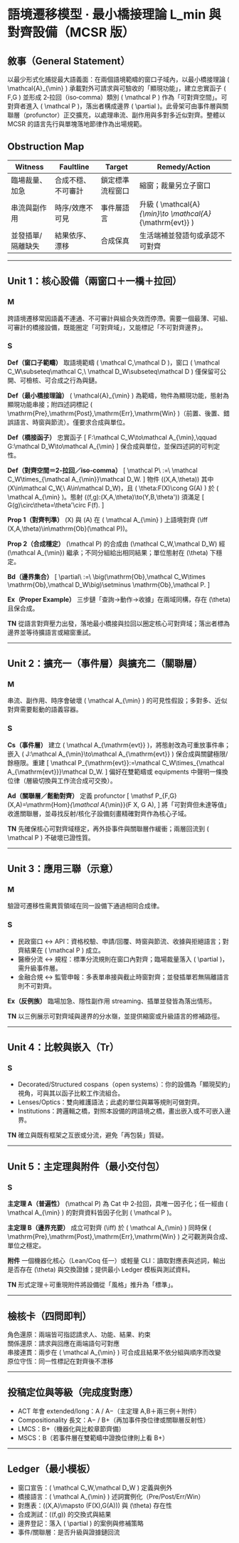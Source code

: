 # 語境遷移模型 · 最小橋接理論 L_min 與對齊設備（MCSR 版）

## 敘事（General Statement）
以最少形式化捕捉最大語義面：在兩個語境範疇的窗口子域內，以最小橋接理論 \( \mathcal{A}_{\min} \) 承載對外可請求與可驗收的「顯現功能」，建立忠實函子 \( F,G \) 並形成 2‑拉回（iso‑comma）類別 \( \mathcal P \) 作為「可對齊空間」。可對齊者進入 \( \mathcal P \)，落出者構成邊界 \( \partial \)。此骨架可由事件層與關聯層（profunctor）正交擴充，以處理串流、副作用與多對多近似對齊。整體以 MCSR 的語言先行與單塊落地節律作為出場規範。

## Obstruction Map
| Witness | Faultline | Target | Remedy/Action |
|---|---|---|---|
| 臨場裁量、加急 | 合成不穩、不可審計 | 鎖定標準流程窗口 | 縮窗；裁量另立子窗口 |
| 串流與副作用 | 時序/效應不可見 | 事件層語言 | 升級 \( \mathcal{A}_{\min}\to \mathcal{A}_{\mathrm{evt}} \) |
| 並發插單/隔離缺失 | 結果依序、漂移 | 合成保真 | 生活端補並發語句或承認不可對齊 |

---

## Unit 1：核心設備（兩窗口＋一橋＋拉回）

### M
跨語境遷移常因語義不連通、不可審計與組合失效而停滯。需要一個最薄、可組、可審計的橋接設備，既能圈定「可對齊域」，又能標記「不可對齊邊界」。

### S
**Def（窗口子範疇）** 取語境範疇 \( \mathcal C,\mathcal D \)，窗口 \( \mathcal C_W\subseteq\mathcal C,\ \mathcal D_W\subseteq\mathcal D \) 僅保留可公開、可檢核、可合成之行為與鏈。

**Def（最小橋接理論）** \( \mathcal{A}_{\min} \) 為範疇，物件為顯現功能，態射為顯現功能串接；附四述詞標記 \( \mathrm{Pre},\mathrm{Post},\mathrm{Err},\mathrm{Win} \)（前置、後置、錯誤語言、時窗與節流）。僅要求合成與單位。

**Def（橋接函子）** 忠實函子
\[
F:\mathcal C_W\to\mathcal A_{\min},\qquad G:\mathcal D_W\to\mathcal A_{\min}
\]
保合成與單位，並保四述詞的可判定性。

**Def（對齊空間＝2‑拉回／iso‑comma）**
\[
\mathcal P\ :=\ \mathcal C_W\times_{\mathcal A_{\min}}\mathcal D_W.
\]
物件 \((X,A,\theta)\) 其中 \(X\in\mathcal C_W,\ A\in\mathcal D_W\)，且 \( \theta:F(X)\cong G(A) \) 於 \( \mathcal A_{\min} \)。態射 \((f,g):(X,A,\theta)\to(Y,B,\theta')\) 須滿足
\[
G(g)\circ\theta=\theta'\circ F(f).
\]

**Prop 1（對齊判準）** \(X\) 與 \(A\) 在 \( \mathcal A_{\min} \) 上語境對齊 \(\iff (X,A,\theta)\in\mathrm{Ob}(\mathcal P)\)。

**Prop 2（合成穩定）** \(\mathcal P\) 的合成由 \(\mathcal C_W,\mathcal D_W\) 經 \(\mathcal A_{\min}\) 繼承；不同分組給出相同結果；單位態射在 \(\theta\) 下穩定。

**Bd（邊界集合）**
\[
\partial\ :=\ \big(\mathrm{Ob}\,\mathcal C_W\times \mathrm{Ob}\,\mathcal D_W\big)\setminus \mathrm{Ob}\,\mathcal P.
\]

**Ex（Proper Example）** 三步鏈「查詢→動作→收據」在兩域同構，存在 \(\theta\) 且保合成。

**TN** 從語言對齊壓力出發，落地最小橋接與拉回以圈定核心可對齊域；落出者標為邊界並等待擴語言或縮窗重試。

---

## Unit 2：擴充一（事件層）與擴充二（關聯層）

### M
串流、副作用、時序會破壞 \( \mathcal A_{\min} \) 的可見性假設；多對多、近似對齊需要鬆動的語義容器。

### S
**Cs（事件層）** 建立 \( \mathcal A_{\mathrm{evt}} \)，將態射改為可重放事件串；嵌入 \( J:\mathcal A_{\min}\to\mathcal A_{\mathrm{evt}} \) 保合成與關鍵極限/餘極限。重建
\[
\mathcal P_{\mathrm{evt}}:=\mathcal C_W\times_{\mathcal A_{\mathrm{evt}}}\mathcal D_W.
\]
偏好在雙範疇或 equipments 中聲明一條換位律（層級切換與工作流合成可交換）。

**Ad（關聯層／鬆動對齊）** 定義 profunctor
\[
\mathsf P_{F,G}(X,A)=\mathrm{Hom}_{\mathcal A_{\min}}(F X, G A),
\]
將「可對齊但未達等值」收進關聯層，並尋找反射/核化子設備刻畫精確對齊作為核心子域。

**TN** 先確保核心可對齊域穩定，再外掛事件與關聯層作緩衝；兩層回流到 \( \mathcal P \) 不破壞已證性質。

---

## Unit 3：應用三聯（示意）

### M
驗證可遷移性需異質領域在同一設備下通過相同合成律。

### S
- 民政窗口 ↔ API：資格校驗、申請/回覆、時窗與節流、收據與拒絕語言；對齊結果在 \( \mathcal P \) 成立。  
- 醫療分流 ↔ 規程：標準分流規則在窗口內對齊；臨場裁量落入 \( \partial \)，需升級事件層。  
- 金融合規 ↔ 監管申報：多表單串接與截止時窗對齊；並發插單若無隔離語言則不可對齊。

**Ex（反例族）** 臨場加急、隱性副作用 streaming、插單並發皆為落出情形。

**TN** 以三例展示可對齊域與邊界的分水嶺，並提供縮窗或升級語言的修補路徑。

---

## Unit 4：比較與嵌入（Tr）

### S
- Decorated/Structured cospans（open systems）：你的設備為「顯現契約」視角，可與其以函子比較工作流組合。  
- Lenses/Optics：雙向維護語法；此處的單位與冪等規則可做對齊。  
- Institutions：跨邏輯之橋，對照本設備的跨語境之橋，畫出嵌入或不可嵌入邊界。

**TN** 確立與既有框架之互嵌或分流，避免「再包裝」質疑。

---

## Unit 5：主定理與附件（最小交付包）

### S
**主定理 A（普遍性）** \(\mathcal P\) 為 Cat 中 2‑拉回，具唯一因子化；任一經由 \( \mathcal A_{\min} \) 的對齊資料皆因子化到 \( \mathcal P \)。

**主定理 B（邊界充要）** 成立可對齊 \(\iff\) 於 \( \mathcal A_{\min} \) 同時保 \( \mathrm{Pre},\mathrm{Post},\mathrm{Err},\mathrm{Win} \) 之可觀測與合成、單位之穩定。

**附件** 一個機器化核心（Lean/Coq 任一）或輕量 CLI：讀取對應表與述詞，輸出是否存在 \(\theta\) 與交換證據；提供最小 Ledger 模板與測試資料。

**TN** 形式定理＋可重現附件將設備從「風格」推升為「標準」。

---

## 檢核卡（四問即判）
角色還原：兩端皆可指認請求人、功能、結果、約束  
關係還原：請求與回應在兩端語句可對應  
串接連貫：兩步在 \( \mathcal A_{\min} \) 可合成且結果不依分組與順序而改變  
原位守恆：同一性標記在對齊後不漂移

---

## 投稿定位與等級（完成度對應）
- ACT 年會 extended/long：A / A−（主定理 A,B＋兩三例＋附件）  
- Compositionality 長文：A− / B+（再加事件換位律或關聯層反射性）  
- LMCS：B+（機器化與比較章節齊備）  
- MSCS：B（若事件層在雙範疇中證換位律則上看 B+）

---

## Ledger（最小模板）
- 窗口宣告：\( \mathcal C_W,\mathcal D_W \) 定義與例外  
- 橋接語言：\( \mathcal A_{\min} \) 述詞實例化（Pre/Post/Err/Win）  
- 對應表：\((X,A)\mapsto (F(X),G(A))\) 與 \(\theta\) 存在性  
- 合成測試：\((f,g)\) 的交換式與結果  
- 邊界登記：落入 \( \partial \) 的案例與修補策略  
- 事件/關聯層：是否升級與證據鏈回流

